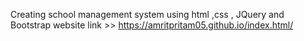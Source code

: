 Creating school management system using html ,css , JQuery and Bootstrap 
website link >> https://amritpritam05.github.io/index.html/
